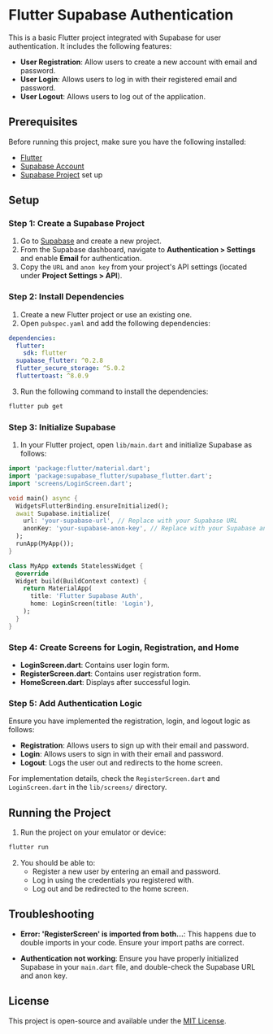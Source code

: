 # Flutter Supabase Authentication

This is a basic Flutter project integrated with Supabase for user authentication. It includes the following features:

- **User Registration**: Allow users to create a new account with email and password.
- **User Login**: Allows users to log in with their registered email and password.
- **User Logout**: Allows users to log out of the application.

## Prerequisites

Before running this project, make sure you have the following installed:

- [Flutter](https://flutter.dev/docs/get-started/install)
- [Supabase Account](https://supabase.io/)
- [Supabase Project](https://app.supabase.io/) set up

## Setup

### Step 1: Create a Supabase Project

1. Go to [Supabase](https://app.supabase.io/) and create a new project.
2. From the Supabase dashboard, navigate to **Authentication > Settings** and enable **Email** for authentication.
3. Copy the `URL` and `anon key` from your project's API settings (located under **Project Settings > API**).

### Step 2: Install Dependencies

1. Create a new Flutter project or use an existing one.
2. Open `pubspec.yaml` and add the following dependencies:

```yaml
dependencies:
  flutter:
    sdk: flutter
  supabase_flutter: ^0.2.8
  flutter_secure_storage: ^5.0.2
  fluttertoast: ^8.0.9
```

3. Run the following command to install the dependencies:

```bash
flutter pub get
```

### Step 3: Initialize Supabase

1. In your Flutter project, open `lib/main.dart` and initialize Supabase as follows:

```dart
import 'package:flutter/material.dart';
import 'package:supabase_flutter/supabase_flutter.dart';
import 'screens/LoginScreen.dart';

void main() async {
  WidgetsFlutterBinding.ensureInitialized();
  await Supabase.initialize(
    url: 'your-supabase-url', // Replace with your Supabase URL
    anonKey: 'your-supabase-anon-key', // Replace with your Supabase anon key
  );
  runApp(MyApp());
}

class MyApp extends StatelessWidget {
  @override
  Widget build(BuildContext context) {
    return MaterialApp(
      title: 'Flutter Supabase Auth',
      home: LoginScreen(title: 'Login'),
    );
  }
}
```

### Step 4: Create Screens for Login, Registration, and Home

- **LoginScreen.dart**: Contains user login form.
- **RegisterScreen.dart**: Contains user registration form.
- **HomeScreen.dart**: Displays after successful login.

### Step 5: Add Authentication Logic

Ensure you have implemented the registration, login, and logout logic as follows:

- **Registration**: Allows users to sign up with their email and password.
- **Login**: Allows users to sign in with their email and password.
- **Logout**: Logs the user out and redirects to the home screen.

For implementation details, check the `RegisterScreen.dart` and `LoginScreen.dart` in the `lib/screens/` directory.

## Running the Project

1. Run the project on your emulator or device:

```bash
flutter run
```

2. You should be able to:
    - Register a new user by entering an email and password.
    - Log in using the credentials you registered with.
    - Log out and be redirected to the home screen.

## Troubleshooting

- **Error: 'RegisterScreen' is imported from both...**: This happens due to double imports in your code. Ensure your import paths are correct.

- **Authentication not working**: Ensure you have properly initialized Supabase in your `main.dart` file, and double-check the Supabase URL and anon key.

## License

This project is open-source and available under the [MIT License](LICENSE).


